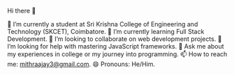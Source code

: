 Hi there 👋

🔭 I’m currently a student at Sri Krishna College of Engineering and Technology (SKCET), Coimbatore.
🌱 I’m currently learning Full Stack Development.
👯 I’m looking to collaborate on web development projects.
🤔 I’m looking for help with mastering JavaScript frameworks.
💬 Ask me about my experiences in college or my journey into programming.
📫 How to reach me: mithraajay3@gmail.com.
😄 Pronouns: He/Him.

